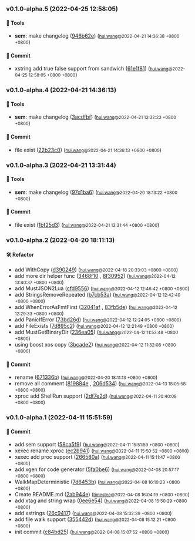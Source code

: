 ### v0.1.0-alpha.5 (2022-04-25 12:58:05)

#### 🤖  Tools
  * **sem**: make changelog ([946b62e](https://github.com/sandwich-go/boost/commit/946b62eb5fa919e574b4a051b10de8ec186469fd)) (<small>[hui.wang](hui.wang@funplus.com)@2022-04-21 14:36:38 &#43;0800 &#43;0800</small>)

#### 💪  Commit
  * xstring add true false support from sandwich ([61e1f81](https://github.com/sandwich-go/boost/commit/61e1f813a8efa904f063b7134256096ae34e63f4)) (<small>[hui.wang](hui.wang@funplus.com)@2022-04-25 12:58:05 &#43;0800 &#43;0800</small>)

### v0.1.0-alpha.4 (2022-04-21 14:36:13)

#### 🤖  Tools
  * **sem**: make changelog ([3acdfbf](https://github.com/sandwich-go/boost/commit/3acdfbfdb563497bca1dff6324f0339554b77a10)) (<small>[hui.wang](hui.wang@funplus.com)@2022-04-21 13:32:23 &#43;0800 &#43;0800</small>)

#### 💪  Commit
  * file exist ([22b23c0](https://github.com/sandwich-go/boost/commit/22b23c030ee4993945624683738b18b9540f031e)) (<small>[hui.wang](hui.wang@funplus.com)@2022-04-21 14:36:13 &#43;0800 &#43;0800</small>)

### v0.1.0-alpha.3 (2022-04-21 13:31:44)

#### 🤖  Tools
  * **sem**: make changelog ([97d1ba6](https://github.com/sandwich-go/boost/commit/97d1ba636c63ae43754e7df8e27e04a803fae205)) (<small>[hui.wang](hui.wang@funplus.com)@2022-04-20 18:13:22 &#43;0800 &#43;0800</small>)

#### 💪  Commit
  * file exist ([1bf25d3](https://github.com/sandwich-go/boost/commit/1bf25d3434bc228eddcfe82461e5814949776f4f)) (<small>[hui.wang](hui.wang@funplus.com)@2022-04-21 13:31:44 &#43;0800 &#43;0800</small>)

### v0.1.0-alpha.2 (2022-04-20 18:11:13)

#### 🛠  Refactor
  * add  WithCopy ([d390249](https://github.com/sandwich-go/boost/commit/d390249e6ec95ece834a90f753c589c3ce4f3697)) (<small>[hui.wang](hui.wang@funplus.com)@2022-04-18 20:33:03 &#43;0800 &#43;0800</small>)
  * add more dir helper func ([3468f10](https://github.com/sandwich-go/boost/commit/3468f10a0492518f6984e49b7640ef0f78fd3e3f) , [8f30952](https://github.com/sandwich-go/boost/commit/8f30952c6c9362b2fa510aa32b13e2eed5b7884d)) (<small>[hui.wang](hui.wang@funplus.com)@2022-04-12 13:40:37 &#43;0800 &#43;0800</small>)
  * add MustJSON2Lua ([cfd9556](https://github.com/sandwich-go/boost/commit/cfd9556d5501d37835049a46ed34ea5303aa917b)) (<small>[hui.wang](hui.wang@funplus.com)@2022-04-12 12:46:42 &#43;0800 &#43;0800</small>)
  * add StringsRemoveRepeated ([b7cb53a](https://github.com/sandwich-go/boost/commit/b7cb53a69e68fde0b2299a19d800f903d8e91ffc)) (<small>[hui.wang](hui.wang@funplus.com)@2022-04-12 12:42:40 &#43;0800 &#43;0800</small>)
  * add WhenErrorAsFmtFirst ([32041af](https://github.com/sandwich-go/boost/commit/32041af70ebb540a5f0bb0027cad81a5bdfd956c) , [83fb5de](https://github.com/sandwich-go/boost/commit/83fb5def4dd70081ac7c40c730f9b5e4b63b0035)) (<small>[hui.wang](hui.wang@funplus.com)@2022-04-12 12:29:33 &#43;0800 &#43;0800</small>)
  * add PanicIfError ([73bd26d](https://github.com/sandwich-go/boost/commit/73bd26db6f43fa2fa97822f0dfcca48ee3c8e1d2)) (<small>[hui.wang](hui.wang@funplus.com)@2022-04-12 12:24:05 &#43;0800 &#43;0800</small>)
  * add FileExists ([7d895c2](https://github.com/sandwich-go/boost/commit/7d895c20f2975437f9f4ecbd6e0055ebacdac163)) (<small>[hui.wang](hui.wang@funplus.com)@2022-04-12 12:21:49 &#43;0800 &#43;0800</small>)
  * add MustGetBinaryDir ([236ea05](https://github.com/sandwich-go/boost/commit/236ea05bdf270065e567f2c0e77a3a47180b3905)) (<small>[hui.wang](hui.wang@funplus.com)@2022-04-12 11:53:48 &#43;0800 &#43;0800</small>)
  * using boost xos copy ([3bcade2](https://github.com/sandwich-go/boost/commit/3bcade2bc557c16706f3c8a1bb70eafb1a2b2e5a)) (<small>[hui.wang](hui.wang@funplus.com)@2022-04-12 11:32:08 &#43;0800 &#43;0800</small>)

#### 💪  Commit
  * rename ([671336b](https://github.com/sandwich-go/boost/commit/671336b85139a463049dd7e57a565cf2c3b2b3ef)) (<small>[hui.wang](hui.wang@funplus.com)@2022-04-20 18:11:13 &#43;0800 &#43;0800</small>)
  * remove all comment ([819884e](https://github.com/sandwich-go/boost/commit/819884ed3836bb7410435bc4a993dc69fde4d954) , [206d534](https://github.com/sandwich-go/boost/commit/206d534e7fee05cd9ece69585b1bc8b982db2100)) (<small>[hui.wang](hui.wang@funplus.com)@2022-04-13 18:05:58 &#43;0800 &#43;0800</small>)
  * xproc add ShellRun support ([2df7e2d](https://github.com/sandwich-go/boost/commit/2df7e2d67502733b97caaaf6843859de83b9cbe7)) (<small>[hui.wang](hui.wang@funplus.com)@2022-04-11 20:40:08 &#43;0800 &#43;0800</small>)

### v0.1.0-alpha.1 (2022-04-11 15:51:59)

#### 💪  Commit
  * add sem support ([58ca5f9](https://github.com/sandwich-go/boost/commit/58ca5f9616323db95f04a9a40e00dffa61496964)) (<small>[hui.wang](hui.wang@funplus.com)@2022-04-11 15:51:59 &#43;0800 &#43;0800</small>)
  * xexec rename xproc ([ec2b941](https://github.com/sandwich-go/boost/commit/ec2b941dac6a3fd69a28969e4dd248a24a0e972a)) (<small>[hui.wang](hui.wang@funplus.com)@2022-04-11 15:50:52 &#43;0800 &#43;0800</small>)
  * xexec add proc support ([266580a](https://github.com/sandwich-go/boost/commit/266580ac14d7ef743d06793c53591d911720ab9a)) (<small>[hui.wang](hui.wang@funplus.com)@2022-04-11 15:11:47 &#43;0800 &#43;0800</small>)
  * add xgen for code generator ([5fa0be6](https://github.com/sandwich-go/boost/commit/5fa0be65e6fb132101a591c2d7ed2f68c6318e60)) (<small>[hui.wang](hui.wang@funplus.com)@2022-04-08 20:57:17 &#43;0800 &#43;0800</small>)
  * WalkMapDeterministic ([7d6453b](https://github.com/sandwich-go/boost/commit/7d6453b6c30c7471feb5f932cfb4b037bd495583)) (<small>[hui.wang](hui.wang@funplus.com)@2022-04-08 16:10:23 &#43;0800 &#43;0800</small>)
  * Create README.md ([2ab944e](https://github.com/sandwich-go/boost/commit/2ab944e0d1156259327cf09d9c1988dad5e948de)) (<small>[timestee](19310233&#43;timestee@users.noreply.github.com)@2022-04-08 16:04:19 &#43;0800 &#43;0800</small>)
  * add xtag and string wrap ([0ee6e54](https://github.com/sandwich-go/boost/commit/0ee6e54adfacc3ce25d8123468d48bf4f812b47d)) (<small>[hui.wang](hui.wang@funplus.com)@2022-04-08 15:50:29 &#43;0800 &#43;0800</small>)
  * add xstrings ([26c9417](https://github.com/sandwich-go/boost/commit/26c94175960d2623f70c1b60824dac52161e8202)) (<small>[hui.wang](hui.wang@funplus.com)@2022-04-08 15:32:39 &#43;0800 &#43;0800</small>)
  * add file walk support ([355442d](https://github.com/sandwich-go/boost/commit/355442deac30f41cc3c5ffbd4d6257b29f48cfc3)) (<small>[hui.wang](hui.wang@funplus.com)@2022-04-08 15:12:21 &#43;0800 &#43;0800</small>)
  * init commit ([c84bd25](https://github.com/sandwich-go/boost/commit/c84bd2539d610b359ededaf6b080ad25ca376a79)) (<small>[hui.wang](hui.wang@funplus.com)@2022-04-08 15:07:52 &#43;0800 &#43;0800</small>)



